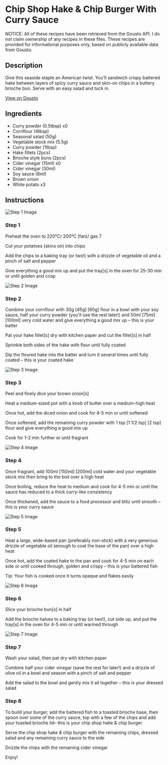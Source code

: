 # Chip Shop Hake & Chip Burger With Curry Sauce

NOTICE: All of these recipes have been retrieved from the Gousto API. I do not claim ownership of any recipes in these files. These recipes are provided for informational purposes only, based on publicly available data from Gousto.

## Description

Give this seaside staple an American twist. You’ll sandwich crispy battered hake between layers of spicy curry sauce and skin-on chips in a buttery brioche bun. Serve with an easy salad and tuck in.

[View on Gousto](https://www.gousto.co.uk/recipes/cookbook/chip-shop-hake-chip-burger-with-curry-sauce)

## Ingredients

- Curry powder (0.5tbsp) x0
- Cornflour (4tbsp)
- Seasonal salad (50g)
- Vegetable stock mix (5.5g)
- Curry powder (1tbsp)
- Hake fillets (2pcs)
- Brioche style buns (2pcs)
- Cider vinegar (15ml) x0
- Cider vinegar (30ml)
- Soy sauce (8ml)
- Brown onion
- White potato x3

## Instructions

![Step 1 Image](https://production-media.gousto.co.uk/cms/recipe-step-image/Step-1-1672754489182-x200.jpg)

### Step 1

Preheat the oven to 220°C/ 200°C (fan)/ gas 7

Cut your potatoes (skins on) into chips

Add the chips to a baking tray (or two!) with a drizzle of vegetable oil and a pinch of salt and pepper

Give everything a good mix up and put the tray[s] in the oven for 25-30 min or until golden and crisp

![Step 2 Image](https://production-media.gousto.co.uk/cms/recipe-step-image/Step-2-1672754498755-x200.jpg)

### Step 2

Combine your cornflour with 30g <span class="text-purple">[45g]</span> <span class="text-danger">[60g]</span> flour in a bowl with your soy sauce, half your curry powder (you'll use the rest later!) and 50ml <span class="text-purple">[75ml]</span> <span class="text-danger">[100ml]</span> very cold water and give everything a good mix up – this is your batter

Pat your hake fillet[s] dry with kitchen paper and cut the fillet[s] in half

Sprinkle both sides of the hake with flour until fully coated

Dip the floured hake into the batter and turn it several times until fully coated – this is your coated hake

![Step 3 Image](https://production-media.gousto.co.uk/cms/recipe-step-image/Step-3-1672754506638-x200.jpg)

### Step 3

Peel and finely dice your brown onion[s]

Heat a medium-sized pot with a knob of butter over a medium-high heat

Once hot, add the diced onion and cook for 4-5 min or until softened

Once softened, add the remaining curry powder with 1 tsp <span class="text-purple">[1 1/2 tsp]</span><span class="text-danger"> [2 tsp]</span> flour and give everything a good mix up

Cook for 1-2 min further or until fragrant

![Step 4 Image](https://production-media.gousto.co.uk/cms/recipe-step-image/Step-4-1672754515144-x200.jpg)

### Step 4

Once fragrant, add 100ml <span class="text-purple">[150ml] </span><span class="text-danger">[200ml]</span> cold water and your vegetable stock mix then bring to the boil over a high heat

Once boiling, reduce the heat to medium and cook for 4-5 min or until the sauce has reduced to a thick curry-like consistency

Once thickened, add the sauce to a food processor and blitz until smooth – this is your curry sauce

![Step 5 Image](https://production-media.gousto.co.uk/cms/recipe-step-image/Step-5-1672754520554-x200.jpg)

### Step 5

Heat a large, wide-based pan (preferably non-stick) with a very generous drizzle of vegetable oil (enough to coat the base of the pan) over a high heat

Once hot, add the coated hake to the pan and cook for 4-5 min on each side or until cooked through, golden and crispy – this is your battered fish

Tip: Your fish is cooked once it turns opaque and flakes easily

![Step 6 Image](https://production-media.gousto.co.uk/cms/recipe-step-image/Step-6-1672754531324-x200.jpg)

### Step 6

Slice your brioche bun[s] in half

Add the brioche halves to a baking tray (or two!), cut side up, and put the tray[s] in the oven for 4-5 min or until warmed through

![Step 7 Image](https://production-media.gousto.co.uk/cms/recipe-step-image/Step-7-1672754538680-x200.jpg)

### Step 7

Wash your salad, then pat dry with kitchen paper

Combine half your cider vinegar (save the rest for later!) and a drizzle of olive oil in a bowl and season with a pinch of salt and pepper

Add the salad to the bowl and gently mix it all together – this is your dressed salad

### Step 8

To build your burger, add the battered fish to a toasted brioche base, then spoon over some of the curry sauce, top with a few of the chips and add your toasted brioche lid– this is your chip shop hake & chip burger

Serve the chip shop hake & chip burger with the remaining chips, dressed salad and any remaining curry sauce to the side

Drizzle the chips with the remaining cider vinegar

Enjoy!

